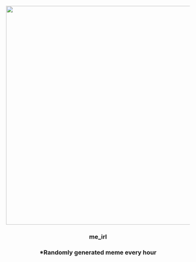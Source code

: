 <p align="center">
        <img src="https://i.imgur.com/FYcUUfK.jpg" width="600" height="600">
        </p>
        <h3 align="center">me_irl</h3>
        <h3 align="center">*Randomly generated meme every hour</h3>
    